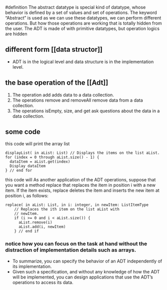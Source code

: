 #definition 
The abstract datatype is special kind of datatype, whose behavior is defined by a set of values and set of operations. The keyword “Abstract” is used as we can use these datatypes, we can perform different operations. But how those operations are working that is totally hidden from the user. The ADT is made of with primitive datatypes, but operation logics are hidden

## different form [[data structor]]
- ADT is in the logical level and data structure is in the implementation level.
## the base operation of the [[Adt]]
1. The operation add adds data to a data collection.  
2. The operations remove and removeAll remove data from a data collection.  
3.  The operations isEmpty, size, and get ask questions about the data in a  data collection.
## some code 
this code will print the array list
```
displayList( in aList: List) // Displays the items on the list aList.  
for (index = 0 through aList.size() - 1) {
  dataItem = aList.get(index)
  Display dataItem
} // end for  

```
this code will  As another application of the ADT operations, suppose that you want a  method replace that replaces the item in position i with a new item. If the   item exists, replace deletes the item and inserts the new item at position i, 
as   follows:
```
replace( in aList: List, in i: integer, in newItem: ListItemType
    // Replaces the ith item on the list aList with  
    // newItem.  
    if (i >= 0 and i < aList.size()) {
      aList.remove(i)
      aList.add(i, newItem)
    } // end if
```
### notice how you can focus on the task  at hand without the distraction of implementation details such as arrays.
- To summarize, you can specify the behavior of an ADT independently of  its implementation.
- Given such a specification, and without any knowledge of  how the ADT will be implemented, you can design applications that use the  ADT’s operations to access its data.

